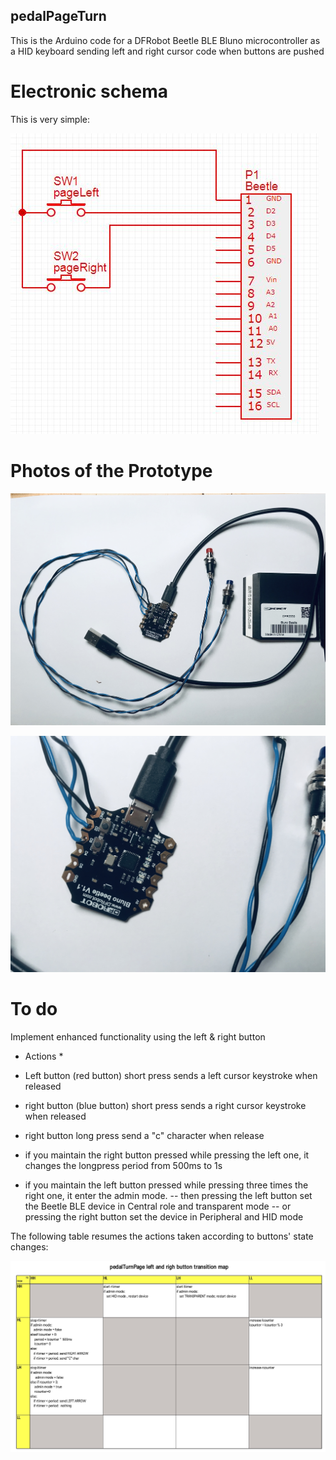 ## pedalPageTurn ##

This is the Arduino code for a DFRobot Beetle BLE Bluno microcontroller as a HID keyboard sending left and right cursor code when buttons are pushed

# Electronic schema #

This is very simple:

![Schema](pedalTurnPageSchema.JPG)

# Photos of the Prototype

![Photo 1](overall.jpg)

![Photo 2](details.jpg)

# To do #

Implement enhanced functionality using the left & right button
* Actions *

- Left button (red button) short press sends a left cursor keystroke when released
- right button (blue button) short press sends a right cursor keystroke when released
- right button long press send a "c" character when release

- if you maintain the right button pressed while pressing the left one, it changes the longpress period from 500ms to 1s

- if you maintain the left button pressed while pressing three times the right one, it enter the admin mode.
-- then pressing the left button set the Beetle BLE device in Central role and transparent mode
-- or pressing the right button set the device in Peripheral and HID mode

The following table resumes the actions taken according to buttons' state changes:

![TransitionMap](DF105A59-EE0D-40F4-A7FF-02DA76612F62.jpeg)
